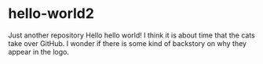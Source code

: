 # hello-world2
Just another repository
Hello hello world! I think it is about time that the cats
take over GitHub. I wonder if there is some kind of backstory
on why they appear in the logo.
